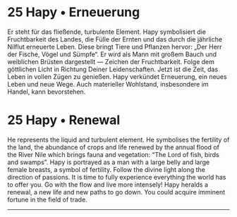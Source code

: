 # 25 Hapy • Erneuerung

Er steht für das fließende, turbulente Element. Hapy symbolisiert die Fruchtbarkeit des Landes, die Fülle der Ernten und das durch die jährliche Nilflut erneuerte Leben. Diese bringt Tiere und Pflanzen hervor: „Der Herr der Fische, Vögel und Sümpfe“. Er wird als Mann mit großem Bauch und weiblichen Brüsten dargestellt — Zeichen der Fruchtbarkeit. Folge dem göttlichen Licht in Richtung Deiner Leidenschaften. Jetzt ist die Zeit, das Leben in vollen Zügen zu genießen. Hapy verkündet Erneuerung, ein neues Leben und neue Wege. Auch materieller Wohlstand, insbesondere im Handel, kann bevorstehen.

# 25 Hapy • Renewal

He  represents  the  liquid  and  turbulent  element.  He symbolises  the  fertility  of  the  land,  the  abundance  of crops and life renewed by the annual flood of  the  River Nile  which  brings fauna  and  vegetation: “The  Lord of fish,  birds  and  swamps”.  Hapy  is  portrayed  as  a  man with  a large belly and  large female  breasts, a symbol of fertility.  Follow the  divine  light  along  the  direction  of passions.  It  is  time  to  fully  experience  everything  the world  has to offer you. Go with  the flow and  live more intensely!  Hapy  heralds  a  renewal,  a  new life and  new paths  to go down. You could acquire  imminent fortune in the field of  trade.

------

